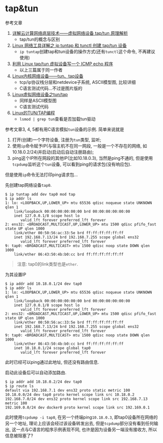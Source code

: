 # tap&tun

参考文章

1. [详解云计算网络底层技术——虚拟网络设备 tap/tun 原理解析](https://www.cnblogs.com/bakari/p/10450711.html)
    - tap/tun的概念与区别
2. [Linux 网络工具详解之 ip tuntap 和 tunctl 创建 tap/tun 设备](https://www.cnblogs.com/bakari/p/10449664.html)
    - `ip tuntap`创建tap和tun设备的操作方式(还有`tunctl`这个命令, 不再建议使用)
3. [利用 Linux tap/tun 虚拟设备写一个 ICMP echo 程序](https://www.cnblogs.com/bakari/p/10474600.html)
    - 以上三篇属于同一作者
4. [Linux内核网络设备——tun、tap设备](http://blog.nsfocus.net/linux-tun-tap/)
    - tcp/ip协议栈分层和netdevice子系统, ASCII模型图, 比较详细
    - C语言测试代码...不过是图片版的
5. [Linux虚拟网络设备之tun/tap](https://segmentfault.com/a/1190000009249039)
    - 同样是ASCII模型图
    - C语言测试代码
6. [Linux的TUN/TAP编程](http://blog.chinaunix.net/uid-317451-id-92474.html)
    - `lsmod | grep tun`查看是否加载tun驱动

参考文章3, 4, 5都有用C语言模拟`tun`设备的示例. 简单来说就是

1. 打开(创建)一个字符设备, 注册为`tun`类型, 监听;
2. 使用`ip`命令赋予IP(与宿主机不在同一网段, 一般是一个不存在的网络, 如10.18.0.2/24)并启动(启动后自动注册路由);
3. ping这个IP所在网段的其他IP(比如10.18.0.3), 当然是ping不通的, 但是使用`tcpdump`监听这个`tun`设备, 可以看到ping的请求包(没有响应包).

但是使用`ip`命令无法打印ping请求包...

先创建tap网络设备`tap0`.

```
$ ip tuntap add dev tap0 mod tap
$ ip addr ls
1: lo: <LOOPBACK,UP,LOWER_UP> mtu 65536 qdisc noqueue state UNKNOWN qlen 1
    link/loopback 00:00:00:00:00:00 brd 00:00:00:00:00:00
    inet 127.0.0.1/8 scope host lo
       valid_lft forever preferred_lft forever
2: ens32: <BROADCAST,MULTICAST,UP,LOWER_UP> mtu 1500 qdisc pfifo_fast state UP qlen 1000
    link/ether 00:50:56:ac:33:5e brd ff:ff:ff:ff:ff:ff
    inet 192.168.7.13/24 brd 192.168.7.255 scope global ens32
       valid_lft forever preferred_lft forever
9: tap0: <BROADCAST,MULTICAST> mtu 1500 qdisc noop state DOWN qlen 1000
    link/ether 86:43:50:4b:b0:cc brd ff:ff:ff:ff:ff:ff
```

> 注意: tap0的link类型也是`ether`.

为其设置IP

```
$ ip addr add 10.18.0.1/24 dev tap0
$ ip addr ls
1: lo: <LOOPBACK,UP,LOWER_UP> mtu 65536 qdisc noqueue state UNKNOWN qlen 1
    link/loopback 00:00:00:00:00:00 brd 00:00:00:00:00:00
    inet 127.0.0.1/8 scope host lo
       valid_lft forever preferred_lft forever
2: ens32: <BROADCAST,MULTICAST,UP,LOWER_UP> mtu 1500 qdisc pfifo_fast state UP qlen 1000
    link/ether 00:50:56:ac:33:5e brd ff:ff:ff:ff:ff:ff
    inet 192.168.7.13/24 brd 192.168.7.255 scope global ens32
       valid_lft forever preferred_lft forever
9: tap0: <BROADCAST,MULTICAST> mtu 1500 qdisc noop state DOWN qlen 1000
    link/ether 86:43:50:4b:b0:cc brd ff:ff:ff:ff:ff:ff
    inet 10.18.0.1/24 scope global tap0
       valid_lft forever preferred_lft forever
```

此时已经可以ping通过此地址, 但还没有路由信息.

启动此设备后可以自动添加路由.

```
$ ip addr add 10.18.0.2/24 dev tap0
$ ip route ls
default via 192.168.7.1 dev ens32 proto static metric 100
10.18.0.0/24 dev tap0 proto kernel scope link src 10.18.0.2
192.168.7.0/24 dev ens32 proto kernel scope link src 192.168.7.13 metric 100
192.169.0.0/24 dev docker0 proto kernel scope link src 192.169.0.1
```

此时使用`tcpdump -i tap0`, 在另一个终端ping`10.18.0.3`, 即tap0设备所在网络的另一个地址, 理论上应该会经过该设备转发出去, 但是`tcpdump`部分没有看到任何输出, 这一点与C语言的程序示例表现不同, 也许是因为设备另一端没有接收方, 所以信息被阻塞了?
